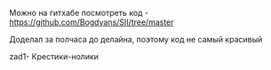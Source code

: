 Можно на гитхабе посмотреть код - https://github.com/Bogdyans/SII/tree/master

Доделал за полчаса до делайна, поэтому код не самый красивый

zad1- Крестики-нолики
